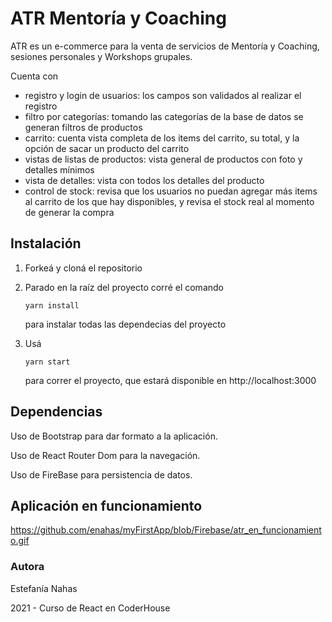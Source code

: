 # ATR Mentoría y Coaching

ATR es un e-commerce para la venta de servicios de Mentoría y Coaching, sesiones personales y Workshops grupales.

Cuenta con

- registro y login de usuarios: los campos son validados al realizar el registro
- filtro por categorías: tomando las categorías de la base de datos se generan filtros de productos
- carrito: cuenta vista completa de los items del carrito, su total, y la opción de sacar un producto del carrito
- vistas de listas de productos: vista general de productos con foto y detalles mínimos
- vista de detalles: vista con todos los detalles del producto 
- control de stock: revisa que los usuarios no puedan agregar más items al carrito de los que hay disponibles, y revisa el stock real al momento de generar la compra

## Instalación

1. Forkeá y cloná el repositorio

2. Parado en la raíz del proyecto corré el comando 

   ```
   yarn install
   ```

    para instalar todas las dependecias del proyecto

3. Usá 

   ```
   yarn start
   ```

    para correr el proyecto, que estará disponible en http://localhost:3000



## Dependencias

Uso de Bootstrap para dar formato a la aplicación.

Uso de React Router Dom para la navegación.

Uso de FireBase para persistencia de datos.


## Aplicación en funcionamiento

https://github.com/enahas/myFirstApp/blob/Firebase/atr_en_funcionamiento.gif


### Autora

Estefanía Nahas

2021 - Curso de React en CoderHouse
